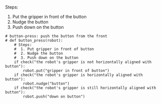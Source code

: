 

Steps:
1. Put the gripper in front of the button 
2. Nudge the button 
3. Push down on the button 

```
# button-press: push the button from the front
# def button_press(robot):
    # Steps:
    #  1. Put gripper in front of button
    #  2. Nudge the button 
    #  3. Push down on the button 
    if check("the robot's gripper is not horizontally aligned with button"):
        robot.put("gripper in front of button")
    if check("the robot's gripper is horizontally aligned with button"):
        robot.nudge("button")
    if check("the robot's gripper is still horizontally aligned with button"):
        robot.push("down on button")
```